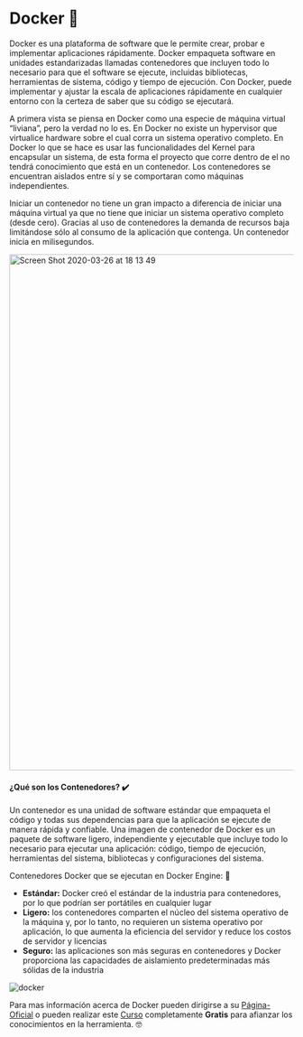 # Docker 🐳

Docker es una plataforma de software que le permite crear, probar e implementar aplicaciones rápidamente. Docker empaqueta software en unidades estandarizadas llamadas contenedores que incluyen todo lo necesario para que el software se ejecute, incluidas bibliotecas, herramientas de sistema, código y tiempo de ejecución. Con Docker, puede implementar y ajustar la escala de aplicaciones rápidamente en cualquier entorno con la certeza de saber que su código se ejecutará.

A primera vista se piensa en Docker como una especie de máquina virtual “liviana”, pero la verdad no lo es. En Docker no existe un hypervisor que virtualice hardware sobre el cual corra un sistema operativo completo. En Docker lo que se hace es usar las funcionalidades del Kernel para encapsular un sistema, de esta forma el proyecto que corre dentro de el no tendrá conocimiento que está en un contenedor. Los contenedores se encuentran aislados entre sí y se comportaran como máquinas independientes.

Iniciar un contenedor no tiene un gran impacto a diferencia de iniciar una máquina virtual ya que no tiene que iniciar un sistema operativo completo (desde cero). Gracias al uso de contenedores la demanda de recursos baja limitándose sólo al consumo de la aplicación que contenga. Un contenedor inicia en milisegundos.



<img width="914" alt="Screen Shot 2020-03-26 at 18 13 49" src="https://user-images.githubusercontent.com/45079819/77697409-93dc9480-6f8d-11ea-8eb7-cd49b2e5d1f9.png">


#### ¿Qué son los Contenedores? ✔️

Un contenedor es una unidad de software estándar que empaqueta el código y todas sus dependencias para que la aplicación se ejecute de manera rápida y confiable. Una imagen de contenedor de Docker es un paquete de software ligero, independiente y ejecutable que incluye todo lo necesario para ejecutar una aplicación: código, tiempo de ejecución, herramientas del sistema, bibliotecas y configuraciones del sistema.

Contenedores Docker que se ejecutan en Docker Engine: 🚢

- **Estándar:** Docker creó el estándar de la industria para contenedores, por lo que podrían ser portátiles en cualquier lugar
- **Ligero:** los contenedores comparten el núcleo del sistema operativo de la máquina y, por lo tanto, no requieren un sistema operativo por aplicación, lo que aumenta la eficiencia del servidor y reduce los costos de servidor y licencias
- **Seguro:** las aplicaciones son más seguras en contenedores y Docker proporciona las capacidades de aislamiento predeterminadas más sólidas de la industria

![docker](https://user-images.githubusercontent.com/45079819/77698192-f84c2380-6f8e-11ea-9466-887b11dad91e.jpg)


Para mas información acerca de Docker pueden dirigirse a su [Página-Oficial](https://www.docker.com/) o pueden realizar este [Curso](https://codigofacilito.com/cursos/docker) completamente **Gratis** para afianzar los conocimientos en la herramienta. 🤓

